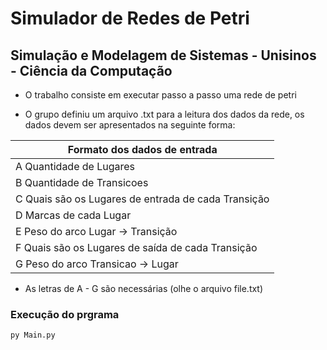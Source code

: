 # Simulador de Redes de Petri

## Simulação e Modelagem de Sistemas - Unisinos - Ciência da Computação

* O trabalho consiste em executar passo a passo uma rede de petri

* O grupo definiu um arquivo .txt para a leitura dos dados da rede, os dados devem ser apresentados na seguinte forma:

|          Formato dos dados de entrada               |
------------------------------------------------------|
| A Quantidade de Lugares                             |
| B Quantidade de Transicoes                          |
| C Quais são os Lugares de entrada de cada Transição |
| D Marcas de cada Lugar                              |
| E Peso do arco Lugar -> Transição                   |
| F Quais são os Lugares de saída de cada Transição   |
| G Peso do arco Transicao -> Lugar                   |

* As letras de A - G são necessárias (olhe o arquivo file.txt)

### Execução do prgrama

`py Main.py`


